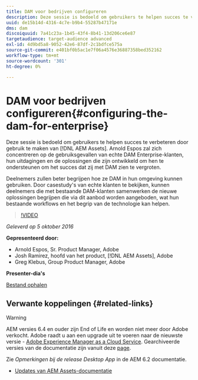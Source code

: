 ```yaml
---
title: DAM voor bedrijven configureren
description: Deze sessie is bedoeld om gebruikers te helpen succes te verbeteren door AEM Assets te gebruiken. Arnold Espos zal zich concentreren op de gebruiksgevallen van echte DAM Enterprise-klanten, hun uitdagingen en de oplossingen die zijn ontwikkeld om hen te ondersteunen om het succes dat zij met DAM zien te vergroten.   Deelnemers zullen beter begrijpen hoe ze DAM in hun omgeving kunnen gebruiken. Door casestudy's van echte klanten te bekijken, kunnen deelnemers die met bestaande DAM-klanten samenwerken de nieuwe oplossingen begrijpen die via dit aanbod worden aangeboden, wat hun bestaande workflows en het begrip van de technologie kan helpen.
uuid: de15b14d-4316-4c7e-b9b4-55287b47171e
dms: dam
discoiquuid: 7a41c23a-1b45-43f4-8b41-13d206ce6e87
targetaudience: target-audience advanced
exl-id: 4d9bd5a8-9052-42e6-87df-2c1bdfce575a
source-git-commit: e401bf0b5ac1e7f06a4576e36887358bed352162
workflow-type: tm+mt
source-wordcount: '301'
ht-degree: 0%

---
```


# DAM voor bedrijven configureren{#configuring-the-dam-for-enterprise}

Deze sessie is bedoeld om gebruikers te helpen succes te verbeteren door gebruik te maken van [!DNL AEM Assets]. Arnold Espos zal zich concentreren op de gebruiksgevallen van echte DAM Enterprise-klanten, hun uitdagingen en de oplossingen die zijn ontwikkeld om hen te ondersteunen om het succes dat zij met DAM zien te vergroten.

Deelnemers zullen beter begrijpen hoe ze DAM in hun omgeving kunnen gebruiken. Door casestudy&#39;s van echte klanten te bekijken, kunnen deelnemers die met bestaande DAM-klanten samenwerken de nieuwe oplossingen begrijpen die via dit aanbod worden aangeboden, wat hun bestaande workflows en het begrip van de technologie kan helpen.

>[!VIDEO](https://video.tv.adobe.com/v/19298/?quality=9)

*Geleverd op 5 oktober 2016*

**Gepresenteerd door:**

* Arnold Espos, Sr. Product Manager, Adobe
* Josh Ramirez, hoofd van het product, [!DNL AEM Assets], Adobe
* Greg Klebus, Group Product Manager, Adobe

**Presenter-dia&#39;s**

[Bestand ophalen](assets/assets-webinar-oct5final.pdf)

## Verwante koppelingen {#related-links}

>[!WARNING]
>
>AEM versies 6.4 en ouder zijn End of Life en worden niet meer door Adobe verkocht.  Adobe raadt u aan een upgrade uit te voeren naar de nieuwste versie - [Adobe Experience Manager as a Cloud Service](https://experienceleague.adobe.com/docs/experience-manager-cloud-service.html).  Gearchiveerde versies van de documentatie zijn vanuit deze [page](https://experienceleague.adobe.com/docs/experience-manager-release-information/aem-release-updates/previous-updates/aem-previous-versions.html).
>
>Zie *Opmerkingen bij de release Desktop App* in de AEM 6.2 documentatie.

* [Updates van AEM Assets-documentatie](https://docs.adobe.com/content/docs/en/aem/recent-documentation-updates.html)

